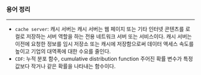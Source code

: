 ### 용어 정리
---
- `cache server`: 캐시 서버는 캐시 서버는 웹 페이지 또는 기타 인터넷 콘텐츠를 로컬로 저장하는 서버 역할을 하는 전용 네트워크 서버 또는 서비스이다. 캐시 서버는 이전에 요청한 정보를 임시 저장소 또는 캐시에 저장함으로써 데이터 액세스 속도를 높이고 기업의 대역폭에 대한 수요를 줄인다.
- `CDF`: 누적 분포 함수, cumulative distribution function 주어진 확률 변수가 특정 값보다 작거나 같은 확률을 나타내는 함수이다.